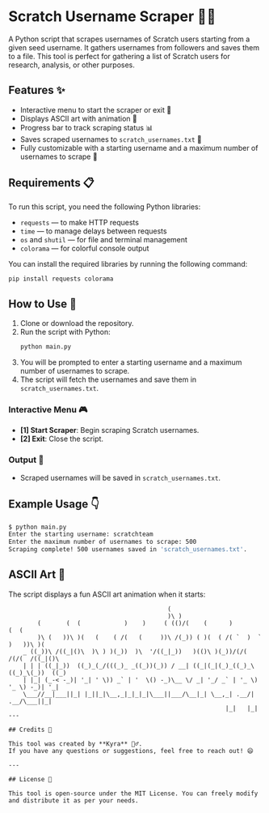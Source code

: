 # Scratch Username Scraper 🧑‍💻

A Python script that scrapes usernames of Scratch users starting from a given seed username. It gathers usernames from followers and saves them to a file. This tool is perfect for gathering a list of Scratch users for research, analysis, or other purposes. 

## Features ✨
- Interactive menu to start the scraper or exit 🚪
- Displays ASCII art with animation 🎨
- Progress bar to track scraping status 📊
- Saves scraped usernames to `scratch_usernames.txt` 📝
- Fully customizable with a starting username and a maximum number of usernames to scrape 🎯

## Requirements 📋
To run this script, you need the following Python libraries:
- `requests` — to make HTTP requests
- `time` — to manage delays between requests
- `os` and `shutil` — for file and terminal management
- `colorama` — for colorful console output

You can install the required libraries by running the following command:
```bash
pip install requests colorama
```

## How to Use 🚀
1. Clone or download the repository.
2. Run the script with Python:
   ```bash
   python main.py
   ```
3. You will be prompted to enter a starting username and a maximum number of usernames to scrape.
4. The script will fetch the usernames and save them in `scratch_usernames.txt`.

### Interactive Menu 🎮
- **[1] Start Scraper**: Begin scraping Scratch usernames.
- **[2] Exit**: Close the script.

### Output 📂
- Scraped usernames will be saved in `scratch_usernames.txt`.

## Example Usage 👇

```bash
$ python main.py
Enter the starting username: scratchteam
Enter the maximum number of usernames to scrape: 500
Scraping complete! 500 usernames saved in 'scratch_usernames.txt'.
```

## ASCII Art 🎨
The script displays a fun ASCII art animation when it starts:

```
                                            (                                      
                                            )\ )                                   
        (       (  (            )    )     ( (()/(    (      )               (  (    
        )\ (   ))\ )(   (    ( /(   (     ))\ /(_)) ( )(  ( /( `  )  `  )   ))\ )(   
    _ ((_))\ /((_|()\  )\ ) )(_))  )\  '/((_|_))   )(()\ )(_))/(/(  /(/(  /((_|()\  
    | | | ((_|_))  ((_)_(_/(((_)_ _((_))(_)) / __| ((_|(_|(_)_((_)_\((_)_\(_))  ((_) 
    | |_| (_-< -_)| '_| ' \)) _` | '  \() -_)\__ \/ _| '_/ _` | '_ \) '_ \) -_)| '_| 
    \___//__|___||_| |_||_|\__,_|_|_|_|\___||___/\__|_| \__,_| .__/| .__/\___||_|   
                                                            |_|   |_|              
---

## Credits 🙌

This tool was created by **Kyra** 🦸‍♂️.  
If you have any questions or suggestions, feel free to reach out! 😄

---

## License 📝

This tool is open-source under the MIT License. You can freely modify and distribute it as per your needs.
